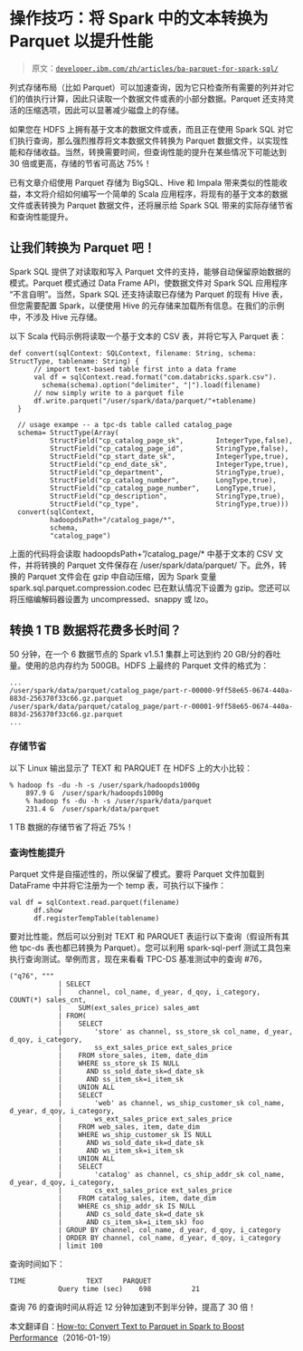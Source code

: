 # 操作技巧：将 Spark 中的文本转换为 Parquet 以提升性能

> 原文：[`developer.ibm.com/zh/articles/ba-parquet-for-spark-sql/`](https://developer.ibm.com/zh/articles/ba-parquet-for-spark-sql/)

列式存储布局（比如 Parquet）可以加速查询，因为它只检查所有需要的列并对它们的值执行计算，因此只读取一个数据文件或表的小部分数据。Parquet 还支持灵活的压缩选项，因此可以显著减少磁盘上的存储。

如果您在 HDFS 上拥有基于文本的数据文件或表，而且正在使用 Spark SQL 对它们执行查询，那么强烈推荐将文本数据文件转换为 Parquet 数据文件，以实现性能和存储收益。当然，转换需要时间，但查询性能的提升在某些情况下可能达到 30 倍或更高，存储的节省可高达 75%！

已有文章介绍使用 Parquet 存储为 BigSQL、Hive 和 Impala 带来类似的性能收益，本文将介绍如何编写一个简单的 Scala 应用程序，将现有的基于文本的数据文件或表转换为 Parquet 数据文件，还将展示给 Spark SQL 带来的实际存储节省和查询性能提升。

## 让我们转换为 Parquet 吧！

Spark SQL 提供了对读取和写入 Parquet 文件的支持，能够自动保留原始数据的模式。Parquet 模式通过 Data Frame API，使数据文件对 Spark SQL 应用程序 “不言自明”。当然，Spark SQL 还支持读取已存储为 Parquet 的现有 Hive 表，但您需要配置 Spark，以便使用 Hive 的元存储来加载所有信息。在我们的示例中，不涉及 Hive 元存储。

以下 Scala 代码示例将读取一个基于文本的 CSV 表，并将它写入 Parquet 表：

```
def convert(sqlContext: SQLContext, filename: String, schema: StructType, tablename: String) {
      // import text-based table first into a data frame
      val df = sqlContext.read.format("com.databricks.spark.csv").
        schema(schema).option("delimiter", "|").load(filename)
      // now simply write to a parquet file
      df.write.parquet("/user/spark/data/parquet/"+tablename)
  }

  // usage exampe -- a tpc-ds table called catalog_page
  schema= StructType(Array(
          StructField("cp_catalog_page_sk",        IntegerType,false),
          StructField("cp_catalog_page_id",        StringType,false),
          StructField("cp_start_date_sk",          IntegerType,true),
          StructField("cp_end_date_sk",            IntegerType,true),
          StructField("cp_department",             StringType,true),
          StructField("cp_catalog_number",         LongType,true),
          StructField("cp_catalog_page_number",    LongType,true),
          StructField("cp_description",            StringType,true),
          StructField("cp_type",                   StringType,true)))
  convert(sqlContext,
          hadoopdsPath+"/catalog_page/*",
          schema,
          "catalog_page") 
```

上面的代码将会读取 hadoopdsPath+”/catalog_page/* 中基于文本的 CSV 文件，并将转换的 Parquet 文件保存在 /user/spark/data/parquet/ 下。此外，转换的 Parquet 文件会在 gzip 中自动压缩，因为 Spark 变量 spark.sql.parquet.compression.codec 已在默认情况下设置为 gzip。您还可以将压缩编解码器设置为 uncompressed、snappy 或 lzo。

## 转换 1 TB 数据将花费多长时间？

50 分钟，在一个 6 数据节点的 Spark v1.5.1 集群上可达到约 20 GB/分的吞吐量。使用的总内存约为 500GB。HDFS 上最终的 Parquet 文件的格式为：

```
...
/user/spark/data/parquet/catalog_page/part-r-00000-9ff58e65-0674-440a-883d-256370f33c66.gz.parquet
/user/spark/data/parquet/catalog_page/part-r-00001-9ff58e65-0674-440a-883d-256370f33c66.gz.parquet
... 
```

### 存储节省

以下 Linux 输出显示了 TEXT 和 PARQUET 在 HDFS 上的大小比较：

```
% hadoop fs -du -h -s /user/spark/hadoopds1000g
    897.9 G  /user/spark/hadoopds1000g
    % hadoop fs -du -h -s /user/spark/data/parquet
    231.4 G  /user/spark/data/parquet 
```

1 TB 数据的存储节省了将近 75%！

### 查询性能提升

Parquet 文件是自描述性的，所以保留了模式。要将 Parquet 文件加载到 DataFrame 中并将它注册为一个 temp 表，可执行以下操作：

```
val df = sqlContext.read.parquet(filename)
      df.show
      df.registerTempTable(tablename) 
```

要对比性能，然后可以分别对 TEXT 和 PARQUET 表运行以下查询（假设所有其他 tpc-ds 表也都已转换为 Parquet）。您可以利用 spark-sql-perf 测试工具包来执行查询测试。举例而言，现在来看看 TPC-DS 基准测试中的查询 #76，

```
("q76", """
            | SELECT
            |    channel, col_name, d_year, d_qoy, i_category, COUNT(*) sales_cnt,
            |    SUM(ext_sales_price) sales_amt
            | FROM(
            |    SELECT
            |        'store' as channel, ss_store_sk col_name, d_year, d_qoy, i_category,
            |        ss_ext_sales_price ext_sales_price
            |    FROM store_sales, item, date_dim
            |    WHERE ss_store_sk IS NULL
            |      AND ss_sold_date_sk=d_date_sk
            |      AND ss_item_sk=i_item_sk
            |    UNION ALL
            |    SELECT
            |        'web' as channel, ws_ship_customer_sk col_name, d_year, d_qoy, i_category,
            |        ws_ext_sales_price ext_sales_price
            |    FROM web_sales, item, date_dim
            |    WHERE ws_ship_customer_sk IS NULL
            |      AND ws_sold_date_sk=d_date_sk
            |      AND ws_item_sk=i_item_sk
            |    UNION ALL
            |    SELECT
            |        'catalog' as channel, cs_ship_addr_sk col_name, d_year, d_qoy, i_category,
            |        cs_ext_sales_price ext_sales_price
            |    FROM catalog_sales, item, date_dim
            |    WHERE cs_ship_addr_sk IS NULL
            |      AND cs_sold_date_sk=d_date_sk
            |      AND cs_item_sk=i_item_sk) foo
            | GROUP BY channel, col_name, d_year, d_qoy, i_category
            | ORDER BY channel, col_name, d_year, d_qoy, i_category
            | limit 100 
```

查询时间如下：

```
TIME               TEXT     PARQUET
            Query time (sec)    698          21 
```

查询 76 的查询时间从将近 12 分钟加速到不到半分钟，提高了 30 倍！

本文翻译自：[How-to: Convert Text to Parquet in Spark to Boost Performance](https://developer.ibm.com/hadoop/2015/12/03/parquet-for-spark-sql/)（2016-01-19）
